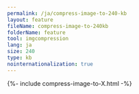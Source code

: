 ```yaml
---
permalink: /ja/compress-image-to-240-kb
layout: feature
fileName: compress-image-to-240kb
folderName: feature
tool: imgcompression
lang: ja
size: 240
type: kb
nointernationalization: true
---
```

{%- include compress-image-to-X.html -%}
      